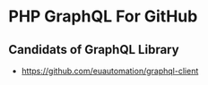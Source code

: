 # PHP GraphQL For GitHub

## Candidats of GraphQL Library

* https://github.com/euautomation/graphql-client
